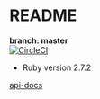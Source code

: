 # README

**branch: master**  
[![CircleCI](https://circleci.com/gh/kotarou1192/blog_api/tree/master.svg?style=svg)](https://circleci.com/gh/kotarou1192/blog_api/tree/master)

* Ruby version
2.7.2

[api-docs](./api-docs/index.md)
